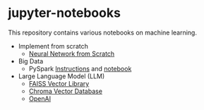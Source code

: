 # jupyter-notebooks

This repository contains various notebooks on machine learning.

* Implement from scratch
    * [Neural Network from Scratch](scratch/neural-network-from-scratch.ipynb)
* Big Data
    * PySpark [Instructions](spark/pyspark.md) and [notebook](spark/pyspark.ipynb)
* Large Language Model (LLM)
    * [FAISS Vector Library](vector/faiss.ipynb)
    * [Chroma Vector Database](vector/chroma.ipynb)
    * [OpenAI](prompt/openai.ipynb)